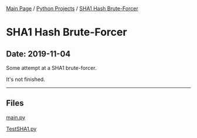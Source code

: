 [Main Page](/) / [Python Projects](/python) / [SHA1 Hash Brute-Forcer](/python/2019-11-04_SHA1_Hash_Brute-Forcer)

# SHA1 Hash Brute-Forcer

## Date: 2019-11-04

Some attempt at a SHA1 brute-forcer.

It's not finished.

-----

## Files

[main.py](main.py)

[TestSHA1.py](TestSHA1.py)